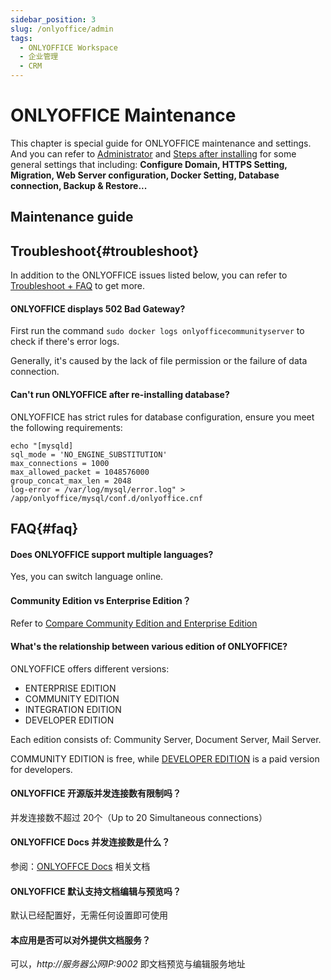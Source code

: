 ```yaml
---
sidebar_position: 3
slug: /onlyoffice/admin
tags:
  - ONLYOFFICE Workspace
  - 企业管理
  - CRM
---
```


# ONLYOFFICE Maintenance

This chapter is special guide for ONLYOFFICE maintenance and settings. And you can refer to [Administrator](../administrator) and [Steps after installing](../install/setup) for some general settings that including: **Configure Domain, HTTPS Setting, Migration, Web Server configuration, Docker Setting, Database connection, Backup & Restore...**  

## Maintenance guide

## Troubleshoot{#troubleshoot}

In addition to the ONLYOFFICE issues listed below, you can refer to [Troubleshoot + FAQ](../troubleshoot) to get more.  

#### ONLYOFFICE displays 502 Bad Gateway?

First run the command `sudo docker logs onlyofficecommunityserver` to check if there's error logs.  

Generally, it's caused by the lack of file permission or the failure of data connection.

#### Can't run ONLYOFFICE after re-installing database?

ONLYOFFICE has strict rules for database configuration, ensure you meet the following requirements:

```
echo "[mysqld]
sql_mode = 'NO_ENGINE_SUBSTITUTION'
max_connections = 1000
max_allowed_packet = 1048576000
group_concat_max_len = 2048
log-error = /var/log/mysql/error.log" > /app/onlyoffice/mysql/conf.d/onlyoffice.cnf
```

## FAQ{#faq}

#### Does ONLYOFFICE support multiple languages?

Yes, you can switch language online.

#### Community Edition vs Enterprise Edition？

Refer to [Compare Community Edition and Enterprise Edition](https://github.com/ONLYOFFICE/CommunityServer#compare-community-edition-and-enterprise-edition)

#### What's the relationship between various edition of ONLYOFFICE?

ONLYOFFICE offers different versions:

* ENTERPRISE EDITION
* COMMUNITY EDITION
* INTEGRATION EDITION
* DEVELOPER EDITION

Each edition consists of: Community Server, Document Server, Mail Server.  

COMMUNITY EDITION is free, while [DEVELOPER EDITION](https://www.onlyoffice.com/en/developer-edition-prices.aspx) is a paid version for developers.

#### ONLYOFFICE 开源版并发连接数有限制吗？

并发连接数不超过 20个（Up to 20 Simultaneous connections）

#### ONLYOFFICE Docs 并发连接数是什么？

参阅：[ONLYOFFCE Docs](../onlyofficedocs/admin#onlyofficedocsmaxconn) 相关文档

#### ONLYOFFICE 默认支持文档编辑与预览吗？

默认已经配置好，无需任何设置即可使用

#### 本应用是否可以对外提供文档服务？

可以，*http://服务器公网IP:9002* 即文档预览与编辑服务地址

